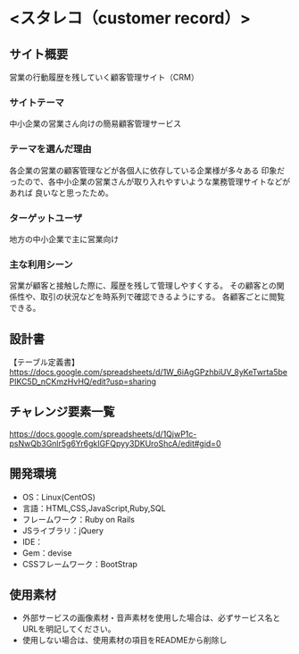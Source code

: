 # <スタレコ（customer record）>

## サイト概要
営業の行動履歴を残していく顧客管理サイト（CRM）

### サイトテーマ
中小企業の営業さん向けの簡易顧客管理サービス

### テーマを選んだ理由
各企業の営業の顧客管理などが各個人に依存している企業様が多々ある
印象だったので、各中小企業の営業さんが取り入れやすいような業務管理サイトなどがあれば
良いなと思ったため。

### ターゲットユーザ
地方の中小企業で主に営業向け

### 主な利用シーン
営業が顧客と接触した際に、履歴を残して管理しやすくする。
その顧客との関係性や、取引の状況などを時系列で確認できるようにする。
各顧客ごとに閲覧できる。

## 設計書
【テーブル定義書】
https://docs.google.com/spreadsheets/d/1W_6iAgGPzhbiUV_8yKeTwrta5bePIKC5D_nCKmzHvHQ/edit?usp=sharing

## チャレンジ要素一覧
https://docs.google.com/spreadsheets/d/1QjwP1c-psNwQb3Gnlr5g6Yr6gkIGFQpyy3DKUroShcA/edit#gid=0

## 開発環境
- OS：Linux(CentOS)
- 言語：HTML,CSS,JavaScript,Ruby,SQL
- フレームワーク：Ruby on Rails
- JSライブラリ：jQuery
- IDE：
- Gem：devise
- CSSフレームワーク：BootStrap

## 使用素材
- 外部サービスの画像素材・音声素材を使用した場合は、必ずサービス名とURLを明記してください。
- 使用しない場合は、使用素材の項目をREADMEから削除し